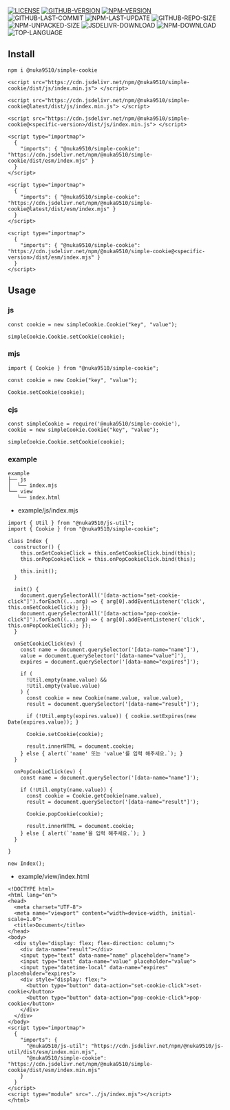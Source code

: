 [![LICENSE][license]][license-url]
[![GITHUB-VERSION][github-version]][github-version-url]
[![NPM-VERSION][npm-version]][npm-version-url]
![GITHUB-LAST-COMMIT][github-last-commit]
![NPM-LAST-UPDATE][npm-last-update]
![GITHUB-REPO-SIZE][github-repo-size]
![NPM-UNPACKED-SIZE][npm-unpacked-size]
![JSDELIVR-DOWNLOAD][jsdelivr-download]
![NPM-DOWNLOAD][npm-download]
![TOP-LANGUAGE][top-language]

[license]: https://img.shields.io/npm/l/%40nuka9510%2Fsimple-cookie
[license-url]: https://github.com/nuka9510/simple-cookie/blob/main/LICENSE

[github-version]: https://img.shields.io/github/package-json/v/nuka9510/simple-cookie?logo=github
[github-version-url]: https://github.com/nuka9510/simple-cookie

[npm-version]: https://img.shields.io/npm/v/%40nuka9510%2Fsimple-cookie?logo=npm
[npm-version-url]: https://www.npmjs.com/package/@nuka9510/simple-cookie

[github-last-commit]: https://img.shields.io/github/last-commit/nuka9510/simple-cookie?logo=github

[npm-last-update]: https://img.shields.io/npm/last-update/%40nuka9510%2Fsimple-cookie?logo=npm

[github-repo-size]: https://img.shields.io/github/repo-size/nuka9510/simple-cookie?logo=github

[npm-unpacked-size]: https://img.shields.io/npm/unpacked-size/%40nuka9510%2Fsimple-cookie?logo=npm

[jsdelivr-download]: https://img.shields.io/jsdelivr/npm/hm/%40nuka9510/simple-cookie?logo=jsdelivr

[npm-download]: https://img.shields.io/npm/dm/%40nuka9510%2Fsimple-cookie?logo=npm

[top-language]: https://img.shields.io/github/languages/top/nuka9510/simple-cookie

## Install
```
npm i @nuka9510/simple-cookie
```
```
<script src="https://cdn.jsdelivr.net/npm/@nuka9510/simple-cookie/dist/js/index.min.js"> </script>
```
```
<script src="https://cdn.jsdelivr.net/npm/@nuka9510/simple-cookie@latest/dist/js/index.min.js"> </script>
```
```
<script src="https://cdn.jsdelivr.net/npm/@nuka9510/simple-cookie@<specific-version>/dist/js/index.min.js"> </script>
```
```
<script type="importmap">
  {
    "imports": { "@nuka9510/simple-cookie": "https://cdn.jsdelivr.net/npm/@nuka9510/simple-cookie/dist/esm/index.mjs" }
  }
</script>
```
```
<script type="importmap">
  {
    "imports": { "@nuka9510/simple-cookie": "https://cdn.jsdelivr.net/npm/@nuka9510/simple-cookie@latest/dist/esm/index.mjs" }
  }
</script>
```
```
<script type="importmap">
  {
    "imports": { "@nuka9510/simple-cookie": "https://cdn.jsdelivr.net/npm/@nuka9510/simple-cookie@<specific-version>/dist/esm/index.mjs" }
  }
</script>
```
## Usage
### js
```
const cookie = new simpleCookie.Cookie("key", "value");

simpleCookie.Cookie.setCookie(cookie);
```
### mjs
```
import { Cookie } from "@nuka9510/simple-cookie";

const cookie = new Cookie("key", "value");

Cookie.setCookie(cookie);
```
### cjs
```
const simpleCookie = require('@nuka9510/simple-cookie'),
cookie = new simpleCookie.Cookie("key", "value");

simpleCookie.Cookie.setCookie(cookie);
```
### example
```
example
├── js
│  └── index.mjs
└── view
   └── index.html
```
* example/js/index.mjs
```
import { Util } from "@nuka9510/js-util";
import { Cookie } from "@nuka9510/simple-cookie";

class Index {
  constructor() {
    this.onSetCookieClick = this.onSetCookieClick.bind(this);
    this.onPopCookieClick = this.onPopCookieClick.bind(this);

    this.init();
  }

  init() {
    document.querySelectorAll('[data-action="set-cookie-click"]').forEach((...arg) => { arg[0].addEventListener('click', this.onSetCookieClick); });
    document.querySelectorAll('[data-action="pop-cookie-click"]').forEach((...arg) => { arg[0].addEventListener('click', this.onPopCookieClick); });
  }

  onSetCookieClick(ev) {
    const name = document.querySelector('[data-name="name"]'),
    value = document.querySelector('[data-name="value"]'),
    expires = document.querySelector('[data-name="expires"]');

    if (
      !Util.empty(name.value) &&
      !Util.empty(value.value)
    ) {
      const cookie = new Cookie(name.value, value.value),
      result = document.querySelector('[data-name="result"]');

      if (!Util.empty(expires.value)) { cookie.setExpires(new Date(expires.value)); }

      Cookie.setCookie(cookie);

      result.innerHTML = document.cookie;
    } else { alert(`'name' 또는 'value'를 입력 해주세요.`); }
  }

  onPopCookieClick(ev) {
    const name = document.querySelector('[data-name="name"]');

    if (!Util.empty(name.value)) {
      const cookie = Cookie.getCookie(name.value),
      result = document.querySelector('[data-name="result"]');

      Cookie.popCookie(cookie);

      result.innerHTML = document.cookie;
    } else { alert(`'name'을 입력 해주세요.`); }
  }

}

new Index();
```
* example/view/index.html
```
<!DOCTYPE html>
<html lang="en">
<head>
  <meta charset="UTF-8">
  <meta name="viewport" content="width=device-width, initial-scale=1.0">
  <title>Document</title>
</head>
<body>
  <div style="display: flex; flex-direction: column;">
    <div data-name="result"></div>
    <input type="text" data-name="name" placeholder="name">
    <input type="text" data-name="value" placeholder="value">
    <input type="datetime-local" data-name="expires" placeholder="expires">
    <div style="display: flex;">
      <button type="button" data-action="set-cookie-click">set-cookie</button>
      <button type="button" data-action="pop-cookie-click">pop-cookie</button>
    </div>
  </div>
</body>
<script type="importmap">
  {
    "imports": {
      "@nuka9510/js-util": "https://cdn.jsdelivr.net/npm/@nuka9510/js-util/dist/esm/index.min.mjs",
      "@nuka9510/simple-cookie": "https://cdn.jsdelivr.net/npm/@nuka9510/simple-cookie/dist/esm/index.min.mjs"
    }
  }
</script>
<script type="module" src="../js/index.mjs"></script>
</html>
```